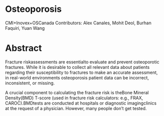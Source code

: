 # Osteoporosis
CMI+Inovex+OSCanada
Contributors: 
Alex Canales, Mohit Deol, Burhan Faquiri, Yuan Wang


# Abstract

Fracture riskassessments are essentialto evaluate and prevent osteoporotic fractures. While it is desirable to collect all relevant data about patients regarding their susceptibility to fractures to make an accurate assessment, in real-world environments osteoporosis patient data can be incorrect, inconsistent, or missing.


A crucial component to calculating the fracture risk is theBone Mineral Density(BMD) T-score (used in fracture risk calculators: e.g., FRAX, CAROC).BMDtests are conducted at hospitals or diagnostic imagingclinics at the request of a physician. However, many people don’t get tested.